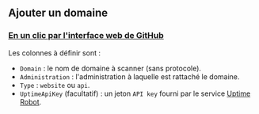 ## Ajouter un domaine

### [En un clic par l'interface web de GitHub](https://github.com/sgmap/verif.site/edit/master/data/sites.csv)

Les colonnes à définir sont : 
- `Domain` : le nom de domaine à scanner (sans protocole).
- `Administration` : l'administration à laquelle est rattaché le domaine.
- `Type` : `website` ou `api`.
- `UptimeApiKey` (facultatif) : un jeton `API key` fourni par le service [Uptime Robot](https://uptimerobot.com).
